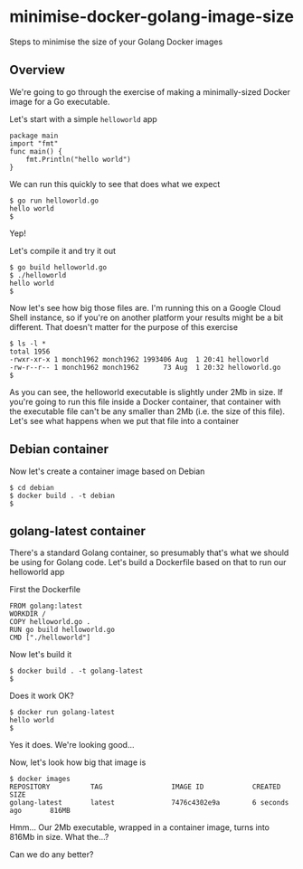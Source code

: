 # minimise-docker-golang-image-size
Steps to minimise the size of your Golang Docker images

## Overview
We're going to go through the exercise of making a minimally-sized Docker image for a Go executable.

Let's start with a simple `helloworld` app

```
package main
import "fmt"
func main() {
    fmt.Println("hello world")
}
```

We can run this quickly to see that does what we expect
```
$ go run helloworld.go
hello world
$
```

Yep!

Let's compile it and try it out
```
$ go build helloworld.go
$ ./helloworld
hello world
$
```

Now let's see how big those files are. I'm running this on a Google Cloud Shell instance, so if you're on another platform your results might be a bit different. That doesn't matter for the purpose of this exercise

```
$ ls -l *
total 1956
-rwxr-xr-x 1 monch1962 monch1962 1993406 Aug  1 20:41 helloworld
-rw-r--r-- 1 monch1962 monch1962      73 Aug  1 20:32 helloworld.go
$
```

As you can see, the helloworld executable is slightly under 2Mb in size. If you're going to run this file inside a Docker container, that container with the executable file can't be any smaller than 2Mb (i.e. the size of this file). Let's see what happens when we put that file into a container

## Debian container

Now let's create a container image based on Debian

```
$ cd debian
$ docker build . -t debian
$
```

## golang-latest container

There's a standard Golang container, so presumably that's what we should be using for Golang code. Let's build a Dockerfile based on that to run our helloworld app

First the Dockerfile

```
FROM golang:latest
WORKDIR /
COPY helloworld.go .
RUN go build helloworld.go
CMD ["./helloworld"]
```

Now let's build it
```
$ docker build . -t golang-latest
$
```

Does it work OK?
```
$ docker run golang-latest
hello world
$
```

Yes it does. We're looking good...

Now, let's look how big that image is
```
$ docker images
REPOSITORY          TAG                 IMAGE ID            CREATED             SIZE
golang-latest       latest              7476c4302e9a        6 seconds ago       816MB
```

Hmm... Our 2Mb executable, wrapped in a container image, turns into 816Mb in size. What the...?

Can we do any better?

